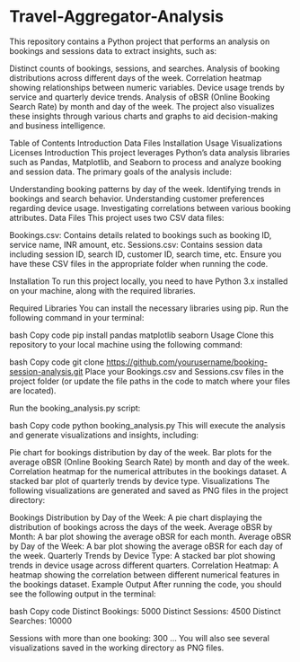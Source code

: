 # Travel-Aggregator-Analysis
This repository contains a Python project that performs an analysis on bookings and sessions data to extract insights, such as:

Distinct counts of bookings, sessions, and searches.
Analysis of booking distributions across different days of the week.
Correlation heatmap showing relationships between numeric variables.
Device usage trends by service and quarterly device trends.
Analysis of oBSR (Online Booking Search Rate) by month and day of the week.
The project also visualizes these insights through various charts and graphs to aid decision-making and business intelligence.

Table of Contents
Introduction
Data Files
Installation
Usage
Visualizations
Licenses
Introduction
This project leverages Python’s data analysis libraries such as Pandas, Matplotlib, and Seaborn to process and analyze booking and session data. The primary goals of the analysis include:

Understanding booking patterns by day of the week.
Identifying trends in bookings and search behavior.
Understanding customer preferences regarding device usage.
Investigating correlations between various booking attributes.
Data Files
This project uses two CSV data files:

Bookings.csv: Contains details related to bookings such as booking ID, service name, INR amount, etc.
Sessions.csv: Contains session data including session ID, search ID, customer ID, search time, etc.
Ensure you have these CSV files in the appropriate folder when running the code.

Installation
To run this project locally, you need to have Python 3.x installed on your machine, along with the required libraries.

Required Libraries
You can install the necessary libraries using pip. Run the following command in your terminal:

bash
Copy code
pip install pandas matplotlib seaborn
Usage
Clone this repository to your local machine using the following command:

bash
Copy code
git clone https://github.com/yourusername/booking-session-analysis.git
Place your Bookings.csv and Sessions.csv files in the project folder (or update the file paths in the code to match where your files are located).

Run the booking_analysis.py script:

bash
Copy code
python booking_analysis.py
This will execute the analysis and generate visualizations and insights, including:

Pie chart for bookings distribution by day of the week.
Bar plots for the average oBSR (Online Booking Search Rate) by month and day of the week.
Correlation heatmap for the numerical attributes in the bookings dataset.
A stacked bar plot of quarterly trends by device type.
Visualizations
The following visualizations are generated and saved as PNG files in the project directory:

Bookings Distribution by Day of the Week: A pie chart displaying the distribution of bookings across the days of the week.
Average oBSR by Month: A bar plot showing the average oBSR for each month.
Average oBSR by Day of the Week: A bar plot showing the average oBSR for each day of the week.
Quarterly Trends by Device Type: A stacked bar plot showing trends in device usage across different quarters.
Correlation Heatmap: A heatmap showing the correlation between different numerical features in the bookings dataset.
Example Output
After running the code, you should see the following output in the terminal:

bash
Copy code
Distinct Bookings: 5000
Distinct Sessions: 4500
Distinct Searches: 10000

Sessions with more than one booking: 300
...
You will also see several visualizations saved in the working directory as PNG files.
